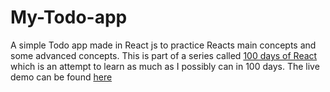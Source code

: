 # My-Todo-app
A simple Todo app made in React js to practice Reacts main concepts and some advanced concepts.
This is part of a series called [100 days of React](https://dev.to/sianwa11/100-days-of-react-1e00) which is an attempt to learn as much as I possibly can in 100 days.
The live demo can be found [here](https://my-todo-list11.netlify.app/)
